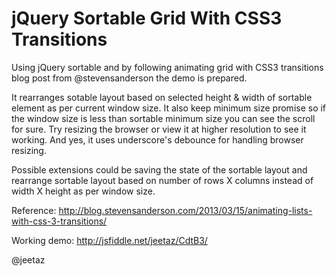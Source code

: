 jQuery Sortable Grid With CSS3 Transitions
=========

Using jQuery sortable and by following animating grid with CSS3 transitions blog post from @stevensanderson the demo is prepared.

It rearranges sotable layout based on selected height & width of sortable element as per current window size. It also keep minimum size promise so if the window size is less than sortable minimum size you can see the scroll for sure. Try resizing the browser or view it at higher resolution to see it working. And yes, it uses underscore's debounce for handling browser resizing.

Possible extensions could be saving the state of the sortable layout and rearrange sortable layout based on number of rows X columns instead of width X height as per window size.

Reference: http://blog.stevensanderson.com/2013/03/15/animating-lists-with-css-3-transitions/

Working demo: http://jsfiddle.net/jeetaz/CdtB3/

@jeetaz
